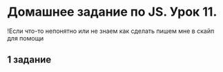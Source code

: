 # Домашнее задание по JS. Урок 11.

!Если что-то непонятно или не знаем как сделать пишем мне в скайп для помощи

## 1 задание

